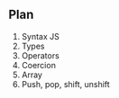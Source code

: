 ## Plan

1. Syntax JS
2. Types
3. Operators
4. Coercion
5. Array
6. Push, pop, shift, unshift













